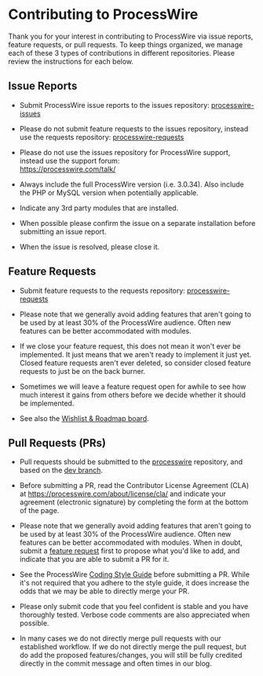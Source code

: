 # Contributing to ProcessWire

Thank you for your interest in contributing to ProcessWire via issue reports, feature 
requests, or pull requests. To keep things organized, we manage each of these 3 types
of contributions in different repositories. Please review the instructions for each below. 


## Issue Reports

- Submit ProcessWire issue reports to the issues repository:
  [processwire-issues](https://github.com/processwire/processwire-issues/issues)
  
- Please do not submit feature requests to the issues repository, instead use the requests repository:
  [processwire-requests](https://github.com/processwire/processwire-requests/issues)
  
- Please do not use the issues repository for ProcessWire support, instead use the support forum:  
  <https://processwire.com/talk/>
  
- Always include the full ProcessWire version (i.e. 3.0.34). Also include the PHP or MySQL version 
  when potentially applicable. 

- Indicate any 3rd party modules that are installed. 

- When possible please confirm the issue on a separate installation before submitting 
  an issue report.
  
- When the issue is resolved, please close it.   


## Feature Requests

- Submit feature requests to the requests repository:
  [processwire-requests](https://github.com/processwire/processwire-requests/issues)
  
- Please note that we generally avoid adding features that aren't going to be used by at least
  30% of the ProcessWire audience. Often new features can be better accommodated with modules. 
  
- If we close your feature request, this does not mean it won't ever be implemented. It just means
  that we aren't ready to implement it just yet. Closed feature requests aren't ever deleted, so 
  consider closed feature requests to just be on the back burner. 
  
- Sometimes we will leave a feature request open for awhile to see how much interest it gains from
  others before we decide whether it should be implemented. 
  
- See also the [Wishlist & Roadmap board](https://processwire.com/talk/forum/5-wishlist-roadmap/).  
  

## Pull Requests (PRs)

- Pull requests should be submitted to the [processwire](https://github.com/processwire/processwire/pulls)
  repository, and based on the [dev branch](https://github.com/processwire/processwire/tree/dev). 

- Before submitting a PR, read the Contributor License Agreement (CLA) at
  <https://processwire.com/about/license/cla/> and indicate your agreement (electronic signature) 
  by completing the form at the bottom of the page. 

- Please note that we generally avoid adding features that aren't going to be used by at least
  30% of the ProcessWire audience. Often new features can be better accommodated with modules.
  When in doubt, submit a [feature request](https://github.com/processwire/processwire-requests/issues)
  first to propose what you'd like to add, and indicate that you are able to submit a PR for it. 

- See the ProcessWire [Coding Style Guide](http://processwire.com/api/coding-style-guide/)
  before submitting a PR. While it's not required that you adhere to the style guide, it does increase
  the odds that we may be able to directly merge your PR. 
  
- Please only submit code that you feel confident is stable and you have thoroughly tested. 
  Verbose code comments are also appreciated when possible. 
  
- In many cases we do not directly merge pull requests with our established workflow. If we do
  not directly merge the pull request, but do add the proposed features/changes, you will still be 
  fully credited directly in the commit message and often times in our blog. 
  

